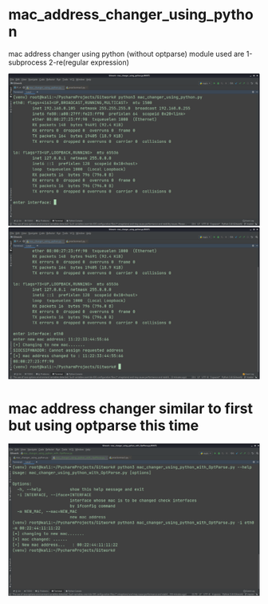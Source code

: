 # mac_address_changer_using_python
mac address changer using python (without optparse)
module used are 
1-subprocess
2-re(regular expression)

![](Gitwork/mac_changer_image1.png)
![](Gitwork/changed_mac_address2.png)

# mac address changer similar to first but  using optparse this time

![](Gitwork/mac_changed_using_optparse.png)
